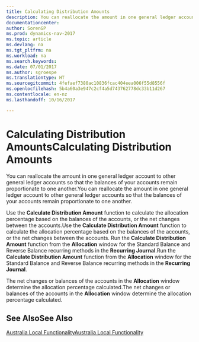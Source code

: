 ```yaml
---
title: Calculating Distribution Amounts
description: You can reallocate the amount in one general ledger account to other general ledger accounts so that the balances of your accounts remain proportionate to one another.
documentationcenter: 
author: SorenGP
ms.prod: dynamics-nav-2017
ms.topic: article
ms.devlang: na
ms.tgt_pltfrm: na
ms.workload: na
ms.search.keywords: 
ms.date: 07/01/2017
ms.author: sgroespe
ms.translationtype: HT
ms.sourcegitcommit: 4fefaef7380ac10836fcac404eea006f55d8556f
ms.openlocfilehash: 5b4a60a3e947c2cf4a5d743762778dc33b11d267
ms.contentlocale: en-nz
ms.lasthandoff: 10/16/2017

---
```

# <a name="calculating-distribution-amounts"></a><span data-ttu-id="d6df5-103">Calculating Distribution Amounts</span><span class="sxs-lookup"><span data-stu-id="d6df5-103">Calculating Distribution Amounts</span></span>
<span data-ttu-id="d6df5-104">You can reallocate the amount in one general ledger account to other general ledger accounts so that the balances of your accounts remain proportionate to one another.</span><span class="sxs-lookup"><span data-stu-id="d6df5-104">You can reallocate the amount in one general ledger account to other general ledger accounts so that the balances of your accounts remain proportionate to one another.</span></span>  
  
 <span data-ttu-id="d6df5-105">Use the **Calculate Distribution Amount** function to calculate the allocation percentage based on the balances of the accounts, or the net changes between the accounts.</span><span class="sxs-lookup"><span data-stu-id="d6df5-105">Use the **Calculate Distribution Amount** function to calculate the allocation percentage based on the balances of the accounts, or the net changes between the accounts.</span></span> <span data-ttu-id="d6df5-106">Run the **Calculate Distribution Amount** function from the **Allocation** window for the Standard Balance and Reverse Balance recurring methods in the **Recurring Journal**.</span><span class="sxs-lookup"><span data-stu-id="d6df5-106">Run the **Calculate Distribution Amount** function from the **Allocation** window for the Standard Balance and Reverse Balance recurring methods in the **Recurring Journal**.</span></span>  
  
 <span data-ttu-id="d6df5-107">The net changes or balances of the accounts in the **Allocation** window determine the allocation percentage calculated.</span><span class="sxs-lookup"><span data-stu-id="d6df5-107">The net changes or balances of the accounts in the **Allocation** window determine the allocation percentage calculated.</span></span>  
  
## <a name="see-also"></a><span data-ttu-id="d6df5-108">See Also</span><span class="sxs-lookup"><span data-stu-id="d6df5-108">See Also</span></span>  
 [<span data-ttu-id="d6df5-109">Australia Local Functionality</span><span class="sxs-lookup"><span data-stu-id="d6df5-109">Australia Local Functionality</span></span>](../Australia/australia-local-functionality.md)
